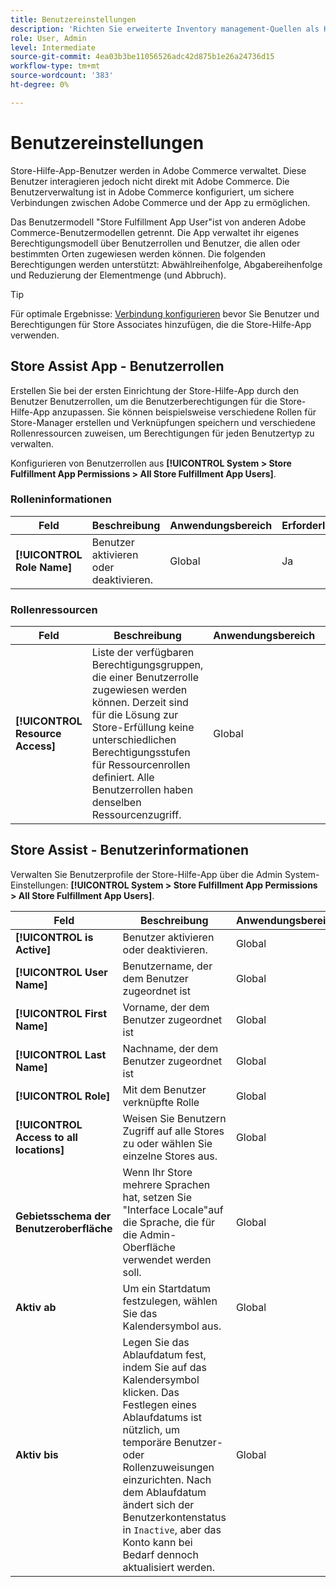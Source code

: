 ```yaml
---
title: Benutzereinstellungen
description: 'Richten Sie erweiterte Inventory management-Quellen als Händler ein. '
role: User, Admin
level: Intermediate
source-git-commit: 4ea03b3be11056526adc42d875b1e26a24736d15
workflow-type: tm+mt
source-wordcount: '383'
ht-degree: 0%

---
```


# Benutzereinstellungen

Store-Hilfe-App-Benutzer werden in Adobe Commerce verwaltet. Diese Benutzer interagieren jedoch nicht direkt mit Adobe Commerce. Die Benutzerverwaltung ist in Adobe Commerce konfiguriert, um sichere Verbindungen zwischen Adobe Commerce und der App zu ermöglichen.

Das Benutzermodell &quot;Store Fulfillment App User&quot;ist von anderen Adobe Commerce-Benutzermodellen getrennt. Die App verwaltet ihr eigenes Berechtigungsmodell über Benutzerrollen und Benutzer, die allen oder bestimmten Orten zugewiesen werden können. Die folgenden Berechtigungen werden unterstützt: Abwählreihenfolge, Abgabereihenfolge und Reduzierung der Elementmenge (und Abbruch).

>[!TIP]
>
>Für optimale Ergebnisse: [Verbindung konfigurieren](connect-set-up-service.md) bevor Sie Benutzer und Berechtigungen für Store Associates hinzufügen, die die Store-Hilfe-App verwenden.

## Store Assist App - Benutzerrollen

Erstellen Sie bei der ersten Einrichtung der Store-Hilfe-App durch den Benutzer Benutzerrollen, um die Benutzerberechtigungen für die Store-Hilfe-App anzupassen. Sie können beispielsweise verschiedene Rollen für Store-Manager erstellen und Verknüpfungen speichern und verschiedene Rollenressourcen zuweisen, um Berechtigungen für jeden Benutzertyp zu verwalten.

Konfigurieren von Benutzerrollen aus **[!UICONTROL System > Store Fulfillment App Permissions > All Store Fulfillment App Users]**.

### Rolleninformationen

| **Feld** | **Beschreibung** | **Anwendungsbereich** | **Erforderlich** |
|----------------------------|-------------------------|-----------|--------------|
| **[!UICONTROL Role Name]** | Benutzer aktivieren oder deaktivieren. | Global | Ja |

### Rollenressourcen

| **Feld** | **Beschreibung** | **Anwendungsbereich** | **Erforderlich** |
|----------------------------------|--------------------------------------------------------------------------------------------------------------------------------------------------------------------------------------------------------------------------------------------|-----------|--------------|
| **[!UICONTROL Resource Access]** | Liste der verfügbaren Berechtigungsgruppen, die einer Benutzerrolle zugewiesen werden können. Derzeit sind für die Lösung zur Store-Erfüllung keine unterschiedlichen Berechtigungsstufen für Ressourcenrollen definiert. Alle Benutzerrollen haben denselben Ressourcenzugriff. | Global | Ja |

## Store Assist - Benutzerinformationen

Verwalten Sie Benutzerprofile der Store-Hilfe-App über die Admin System-Einstellungen:  **[!UICONTROL System > Store Fulfillment App Permissions > All Store Fulfillment App Users]**.


| **Feld** | **Beschreibung** | **Anwendungsbereich** | **Erforderlich** |
|------------------------------------------|-------------------------------------------------------------------------------------------------------------------------------------------------------------------------------------------------------------------------------------------------------------------------|-----------|--------------|
| **[!UICONTROL is Active]** | Benutzer aktivieren oder deaktivieren. | Global | Ja |
| **[!UICONTROL User Name]** | Benutzername, der dem Benutzer zugeordnet ist | Global | Ja |
| **[!UICONTROL First Name]** | Vorname, der dem Benutzer zugeordnet ist | Global | Nein |
| **[!UICONTROL Last Name]** | Nachname, der dem Benutzer zugeordnet ist | Global | Nein |
| **[!UICONTROL Role]** | Mit dem Benutzer verknüpfte Rolle | Global | Nein |
| **[!UICONTROL Access to all locations]** | Weisen Sie Benutzern Zugriff auf alle Stores zu oder wählen Sie einzelne Stores aus. | Global | Nein |
| **Gebietsschema der Benutzeroberfläche** | Wenn Ihr Store mehrere Sprachen hat, setzen Sie &quot;Interface Locale&quot;auf die Sprache, die für die Admin-Oberfläche verwendet werden soll. | Global | Nein |
| **Aktiv ab** | Um ein Startdatum festzulegen, wählen Sie das Kalendersymbol aus. | Global | Nein |
| **Aktiv bis** | Legen Sie das Ablaufdatum fest, indem Sie auf das Kalendersymbol klicken. Das Festlegen eines Ablaufdatums ist nützlich, um temporäre Benutzer- oder Rollenzuweisungen einzurichten. Nach dem Ablaufdatum ändert sich der Benutzerkontenstatus in `Inactive`, aber das Konto kann bei Bedarf dennoch aktualisiert werden. | Global | Nein |






